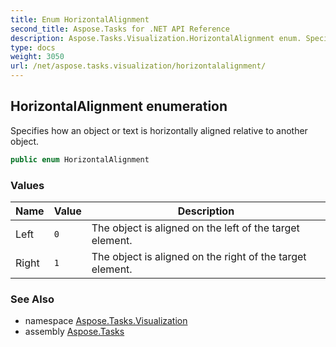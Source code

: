 ```yaml
---
title: Enum HorizontalAlignment
second_title: Aspose.Tasks for .NET API Reference
description: Aspose.Tasks.Visualization.HorizontalAlignment enum. Specifies how an object or text is horizontally aligned relative to another object
type: docs
weight: 3050
url: /net/aspose.tasks.visualization/horizontalalignment/
---
```

## HorizontalAlignment enumeration

Specifies how an object or text is horizontally aligned relative to another object.

```csharp
public enum HorizontalAlignment
```

### Values

| Name | Value | Description |
| --- | --- | --- |
| Left | `0` | The object is aligned on the left of the target element. |
| Right | `1` | The object is aligned on the right of the target element. |

### See Also

* namespace [Aspose.Tasks.Visualization](../../aspose.tasks.visualization/)
* assembly [Aspose.Tasks](../../)


